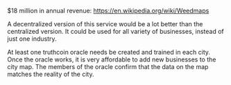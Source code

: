 $18 million in annual revenue: https://en.wikipedia.org/wiki/Weedmaps

A decentralized version of this service would be a lot better than the centralized version. It could be used for all variety of businesses, instead of just one industry.

At least one truthcoin oracle needs be created and trained in each city. Once the oracle works, it is very affordable to add new businesses to the city map. The members of the oracle confirm that the data on the map matches the reality of the city.